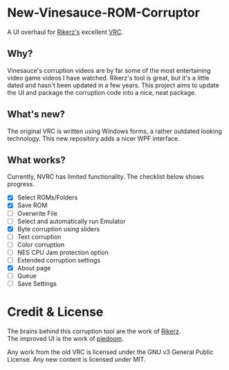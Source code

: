 # New-Vinesauce-ROM-Corruptor
A UI overhaul for [Rikerz's](https://github.com/rikerz) excellent [VRC](https://github.com/Rikerz/VRC).

## Why?
Vinesauce's corruption videos are by far some of the most entertaining video game videos I have watched.  Rikerz's tool is great, but it's a little dated and hasn't been updated in a few years.  This project aims to update the UI and package the corruption code into a nice, neat package.

## What's new?
The original VRC is written using Windows forms, a rather outdated looking technology.  This new repository adds a nicer WPF interface.

## What works?
Currently, NVRC has limited functionality.  The checklist below shows progress.

- [X] Select ROMs/Folders
- [X] Save ROM
- [ ] Overwrite File
- [ ] Select and automatically run Emulator
- [X] Byte corruption using sliders
- [ ] Text corruption
- [ ] Color corruption
- [ ] NES CPU Jam protection option
- [ ] Extended corruption settings
- [X] About page
- [ ] Queue
- [ ] Save Settings

# Credit & License
The brains behind this corruption tool are the work of [Rikerz](https://github.com/rikerz).  
The improved UI is the work of [piedoom](https://github.com/piedoom).

Any work from the old VRC is licensed under the GNU v3 General Public License.  Any new content is licensed under MIT.
